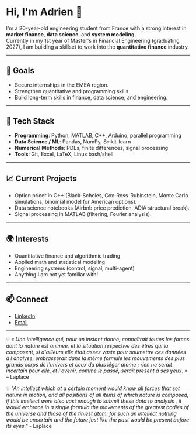# Hi, I'm Adrien 👋

I'm a 20-year-old engineering student from France with a strong interest in **market finance**, **data science**, and **system modeling**.  
Currently in my 1st year of Master's in Financial Engineering (graduating 2027), I am building a skillset to work into the **quantitative finance** industry.

---

## 🎯 Goals
- Secure internships in the EMEA region.
- Strengthen quantitative and programming skills.
- Build long-term skills in finance, data science, and engineering.

---

## 🔧 Tech Stack
- **Programming**: Python, MATLAB, C++, Arduino, parallel programming
- **Data Science / ML**: Pandas, NumPy, Scikit-learn
- **Numerical Methods**: PDEs, finite differences, signal processing
- **Tools**: Git, Excel, LaTeX, Linux bash/shell

---

## 📈 Current Projects
- Option pricer in C++ (Black-Scholes, Cox-Ross-Rubinstein, Monte Carlo simulations, binomial model for American options).
- Data science notebooks (Airbnb price prediction, ADIA structural break).
- Signal processing in MATLAB (filtering, Fourier analysis).

---

## 🌍 Interests
- Quantitative finance and algorithmic trading
- Applied math and statistical modeling
- Engineering systems (control, signal, multi-agent)
- Anything I am not yet familiar with!

---

## 📫 Connect
- [LinkedIn](www.linkedin.com/in/adrien-bayre)
- [Email](mailto:adrien.bayre@outlook.fr)

---

💡 *« Une intelligence qui, pour un instant donné, connaîtrait toutes les forces dont la nature est animée, et la situation respective des êtres qui la composent, si d'ailleurs elle était assez vaste pour soumettre ces données à l'analyse, embrasserait dans la même formule les mouvements des plus grands corps de l'univers et ceux du plus léger atome : rien ne serait incertain pour elle, et l'avenir, comme le passé, serait présent à ses yeux. »* – Laplace

💡 *"An intellect which at a certain moment would know all forces that set nature in motion, and all positions of all items of which nature is composed, if this intellect were also vast enough to submit these data to analysis , it would embrace in a single formula the movements of the greatest bodies of the universe and those of the tiniest atom: for such an intellect nothing would be uncertain and the future just like the past would be present before its eyes."* - Laplace


